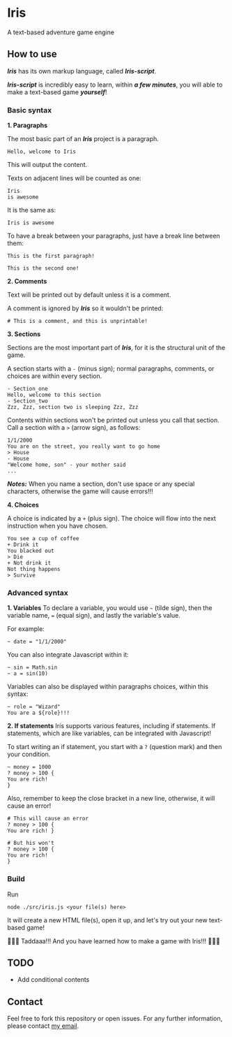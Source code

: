 # Iris
A text-based adventure game engine

## How to use
***Iris*** has its own markup language, called ***Iris-script***.

***Iris-script*** is incredibly easy to learn, within ***a few minutes***, you will able to make a text-based game ***yourself***!

### Basic syntax
**1. Paragraphs**

The most basic part of an ***Iris*** project is a paragraph.
```
Hello, welcome to Iris
```
This will output the content.

Texts on adjacent lines will be counted as one:
```
Iris
is awesome
```
It is the same as:
```
Iris is awesome
```

To have a break between your paragraphs, just have a break line between them:
```
This is the first paragraph!

This is the second one!
```

**2. Comments**

Text will be printed out by default unless it is a comment.

A comment is ignored by ***Iris*** so it wouldn't be printed:
```
# This is a comment, and this is unprintable!
```

**3. Sections**

Sections are the most important part of ***Iris***, for it is the structural unit of the game.

A section starts with a `-` (minus sign); normal paragraphs, comments, or choices are within every section.

```
- Section_one
Hello, welcome to this section
- Section_two
Zzz, Zzz, section two is sleeping Zzz, Zzz
```

Contents within sections won't be printed out unless you call that section. Call a section with a `>` (arrow sign), as follows:

```
1/1/2000
You are on the street, you really want to go home
> House
- House
"Welcome home, son" - your mother said
...
```

***Notes:*** When you name a section, don't use space or any special characters, otherwise the game will cause errors!!!

**4. Choices**

A choice is indicated by a `+` (plus sign). The choice will flow into the next instruction when you have chosen.

```
You see a cup of coffee
+ Drink it
You blacked out
> Die
+ Not drink it
Not thing happens
> Survive
```

### Advanced syntax
**1. Variables**
To declare a variable, you would use `~` (tilde sign), then the variable name, `=` (equal sign), and lastly the variable's value.

For example:
```
~ date = "1/1/2000"
```

You can also integrate Javascript within it:
```
~ sin = Math.sin
~ a = sin(10)
```

Variables can also be displayed within paragraphs choices, within this syntax:
```
~ role = "Wizard"
You are a ${role}!!!
```

**2. If statements**
Iris supports various features, including if statements. If statements, which are like variables, can be integrated with Javascript!

To start writing an if statement, you start with a `?` (question mark) and then your condition.

```
~ money = 1000
? money > 100 {
You are rich!
}
```

Also, remember to keep the close bracket in a new line, otherwise, it will cause an error!

```
# This will cause an error
? money > 100 {
You are rich! }

# But his won't
? money > 100 {
You are rich!
}
```

### Build
Run
```
node ./src/iris.js <your file(s) here>
```
It will create a new HTML file(s), open it up, and let's try out your new text-based game! 

🎉🎉🥳 Taddaaa!!! And you have learned how to make a game with Iris!!! 🎊🎊👏

## TODO
- Add conditional contents

## Contact
Feel free to fork this repository or open issues. For any further information, please contact [my email](mailto:nguyengiabach1201@gmail.com).
